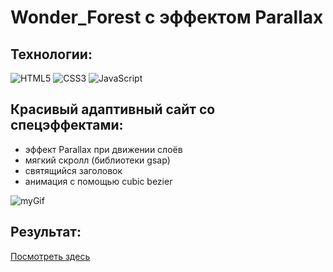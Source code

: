 # Wonder_Forest с эффектом Parallax

## Технологии:

![HTML5](https://img.shields.io/badge/html5-%23E34F26.svg?style=for-the-badge&logo=html5&logoColor=white)
![CSS3](https://img.shields.io/badge/css3-%231572B6.svg?style=for-the-badge&logo=css3&logoColor=white)
![JavaScript](https://img.shields.io/badge/javascript-%23323330.svg?style=for-the-badge&logo=javascript&logoColor=%23F7DF1E)

## Красивый адаптивный сайт со спецэффектами: 

* эффект Parallax при движении слоёв 
* мягкий скролл (библиотеки gsap)
* святящийся заголовок
* анимация с помощью cubic bezier

![myGif](./assets/img/gif0_1.gif)

## Результат:

<a href="https://rasalila.github.io/wonder_forest/">Посмотреть здесь</a>